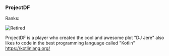 ### ProjectDF
Ranks:

![Retired](https://img.shields.io/static/v1?label=&message=Retired&color=blue)

ProjectDF is a player who created the cool and awesome plot "DJ Jere"
also likes to code in the best programming language called "Kotlin" https://kotlinlang.org/
